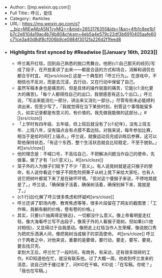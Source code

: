 - Author:: [[mp.weixin.qq.com]]
- Full Title:: 呼兰，挺住
- Category:: #articles
- URL:: https://mp.weixin.qq.com/s?__biz=MjEwMzA5NTcyMQ==&mid=2653176355&idx=1&sn=4fb1c8ee1b1b7c2e6104a19ac4b74b80&chksm=4eb5a4e579c22df3b6910405aafe60c71ce3a40d8df8cf006b9ce0884f3012fa226d2f1feed8
- ### Highlights first synced by #Readwise [[January 16th, 2023]]
    - 呼兰离开红毯，回到自己熟悉的脱口秀舞台。他把{c1:自己那天的经历}写成了段子，在开放麦讲了出来——都是合适的方式和场合，消解和调侃也都合乎时宜。  #[[srs/cloze]]
      这是一个典型的「呼兰行为」。在游戏中，不相信也不反对，而是去沉浸，去行动，又在行动中保留了自己。
    - 虽然写稿本身也是痛苦的，但是具体的操作层面的痛苦，它能{c1:消化更大的痛苦}。「每个人都得找自己的出口，我很感恩有这么个出口。」呼兰说，「写出来能消化一部分，讲出来又消化一部分。」尽管有些未必能顺利讲出来，但至少写了，「我就觉得在当下某些时刻，别管这个事情能留多久，如实记录都是有意义的，有价值的。我先做我能做的这部分。」#[[srs/cloze]]
    - 「上学时有四年级、五年级，但上班后就没有了{c1:纪年}，没有上班五年、上班八年，没有锚点会有点摸不着边际。对我来说，每年参加比赛，相当于是给时间打上锚点。」呼兰说，就像运动员完成训练后参赛，这可以帮他保持状态，「有这个东西，整个生活状态就会比较稳定，不至于脱轨。」#[[srs/cloze]]
    - 他的理念是：不喊口号，不高估自己，不把解决问题当作自己的使命，先做事，做了才有「{c1:意义}」。#[[srs/cloze]]
    - 笼子外的人为猴子们赋予了不少「意义」。有人说晃树就是这只猴子的使命，有人说你看这个猴子不顾危险把果子从树上晃下来给大家吃，也有人说它把树叶都晃下来了是在破坏环境。「但对这个傻猴子来说，不停地晃就是了。」呼兰说，「确保猴子活着，确保树活着，确保别掉下来，晃就是了。」
    - {c1:行动}化解了呼兰很多焦虑和怀疑#[[srs/cloze]]
    - 呼兰还讲了职场内卷、教育焦虑等等，很多片段留在了网友的截图里：「工作嘛，我躺有躺的价格，卷有卷的价格。」
    - 其实，只要{c1:抽离得足够远}，一切都没什么意义。像上帝看明星走红毯，像大海看呼兰写不出段子，像笼子外的人看猴子晃树。但如果{c1:绝对相信}，又显得过于自我感动。像把走上红毯当作人生荣耀，像说脱口秀为把欢乐洒满人间，像把晃树当成猴子的崇高使命。  #[[srs/cloze]]
      呼兰介于两者之中，对他来说，重要的是要做，要行动，要走，要写，要晃，要去找贝壳。  
      拿到大王后，呼兰忙了一段时间，有商务，有采访，还有很多琐碎的工作。KID知道他在忙，就没有联系他。过了大概一周，他收到呼兰发来的消息，说自己终于缓过来了，问KID在干嘛。KID说：「在写稿。你呢？」  
      「我也在写稿。」
